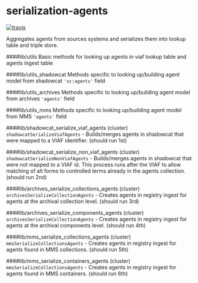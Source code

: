 # serialization-agents
[![travis](https://travis-ci.org/nypl-registry/serialization-agents.svg)](https://travis-ci.org/nypl-registry/serialization-agents/)

Aggregates agents from sources systems and serializes them into lookup table and triple store.



####lib/utils
Basic methods for looking up agents in viaf lookup table and agents ingest table

####lib/utils_shadowcat
Methods specific to looking up/building agent model from shadowcat `'sc:agents'` field

####lib/utils_archives
Methods specific to looking up/building agent model from archives `'agents'` field

####lib/utils_mms
Methods specific to looking up/building agent model from MMS `'agents'` field


####lib/shadowcat_serialize_viaf_agents (cluster)
`shadowcatSerializeViafAgents` - Builds/merges agents in shadowcat that were mapped to a VIAF identifier.	(should run 1st)

####lib/shadowcat_serialize_non_viaf_agents (cluster)
`shadowcatSerializeNonViafAgents` - Builds/merges agents in shadowcat that were not mapped to a VIAF id. This process runs after the VIAF to allow matching of alt forms to controlled terms already in the agents collection. (should run 2nd)

####lib/archives_serialize_collections_agents (cluster)
`archivesSerializeCollectionAgents` - Creates agents in registry ingest for agents at the archival collection level. (should run 3rd)

####lib/archives_serialize_components_agents (cluster)
`archivesSerializeCollectionAgents` - Creates agents in registry ingest for agents at the archival components level. (should run 4th)

####lib/mms_serialize_collections_agents (cluster)
`mmsSerializeCollectionsAgents` - Creates agents in registry ingest for agents found in MMS collections. (should run 5th)

####lib/mms_serialize_containers_agents (cluster)
`mmsSerializeCollectionsAgents` - Creates agents in registry ingest for agents found in MMS containers. (should run 6th)
